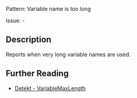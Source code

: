 Pattern: Variable name is too long

Issue: -

## Description

Reports when very long variable names are used.

## Further Reading

* [Detekt - VariableMaxLength](https://detekt.github.io/detekt/naming.html#variablemaxlength)